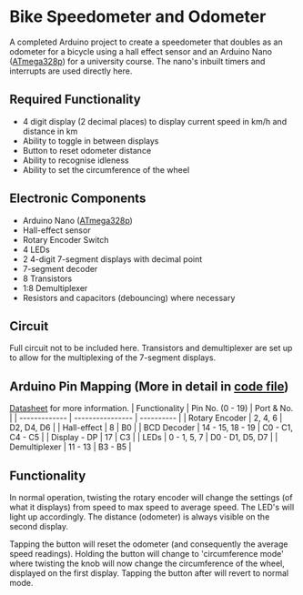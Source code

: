 # Bike Speedometer and Odometer
A completed Arduino project to create a speedometer that doubles as an odometer for a bicycle using a hall effect sensor and an Arduino Nano ([ATmega328p](https://ww1.microchip.com/downloads/en/DeviceDoc/Atmel-7810-Automotive-Microcontrollers-ATmega328P_Datasheet.pdf)) for a university course. The nano's inbuilt timers and interrupts are used directly here.

## Required Functionality
* 4 digit display (2 decimal places) to display current speed in km/h and distance in km
* Ability to toggle in between displays
* Button to reset odometer distance
* Ability to recognise idleness
* Ability to set the circumference of the wheel

## Electronic Components
* Arduino Nano ([ATmega328p](https://ww1.microchip.com/downloads/en/DeviceDoc/Atmel-7810-Automotive-Microcontrollers-ATmega328P_Datasheet.pdf))
* Hall-effect sensor
* Rotary Encoder Switch
* 4 LEDs
* 2 4-digit 7-segment displays with decimal point
* 7-segment decoder
* 8 Transistors
* 1:8 Demultiplexer
* Resistors and capacitors (debouncing) where necessary

## Circuit
Full circuit not to be included here. Transistors and demultiplexer are set up to allow for the multiplexing of the 7-segment displays. 

## Arduino Pin Mapping (More in detail in [code file](https://github.com/jiekelove7/bikeproj/blob/master/project_attempt.ino))
[Datasheet](https://ww1.microchip.com/downloads/en/DeviceDoc/Atmel-7810-Automotive-Microcontrollers-ATmega328P_Datasheet.pdf) for more information.
| Functionality  | Pin No. (0 - 19) | Port & No.       |
| -------------  | ---------------- | ----------       |
| Rotary Encoder | 2, 4, 6          | D2, D4, D6       |
| Hall-effect    | 8                | B0               |
| BCD Decoder    | 14 - 15, 18 - 19 | C0 - C1, C4 - C5 |
| Display - DP   | 17               | C3               |
| LEDs           | 0 - 1, 5, 7      | D0 - D1, D5, D7  |
| Demultiplexer  | 11 - 13          | B3 - B5          |

## Functionality
In normal operation, twisting the rotary encoder will change the settings (of what it displays) from speed to max speed to average speed. The LED's will light up accordingly. The distance (odometer) is always visible on the second display.

Tapping the button will reset the odometer (and consequently the average speed readings). Holding the button will change to 'circumference mode' where twisting the knob will now change the circumference of the wheel, displayed on the first display. Tapping the button after will revert to normal mode.
